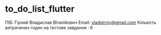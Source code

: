 # to_do_list_flutter

ПІБ: Гірний Владислав Віталійович
Email: vladgirniy@gmail.com
Кількість витрачених годин на тестове завдання : 6